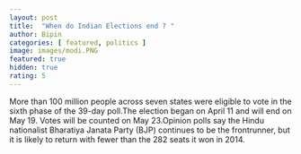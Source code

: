 ```yaml
---
layout: post
title:  "When do Indian Elections end ? "
author: Bipin
categories: [ featured, politics ]
image: images/modi.PNG
featured: true
hidden: true
rating: 5
---
```


More than 100 million people across seven states were eligible to vote in the sixth phase of the 39-day poll.The election began on April 11 and will end on May 19. Votes will be counted on May 23.Opinion polls say the Hindu nationalist Bharatiya Janata Party (BJP) continues to be the frontrunner, but it is likely to return with fewer than the 282 seats it won in 2014.
